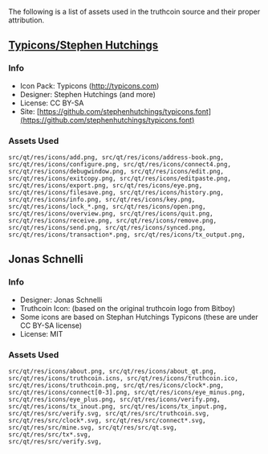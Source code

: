 The following is a list of assets used in the truthcoin source and their proper attribution.

[Typicons/Stephen Hutchings](http://typicons.com)
-----------------------

### Info
* Icon Pack: Typicons (http://typicons.com)
* Designer: Stephen Hutchings (and more)
* License: CC BY-SA
* Site: [https://github.com/stephenhutchings/typicons.font](https://github.com/stephenhutchings/typicons.font)

### Assets Used
	src/qt/res/icons/add.png, src/qt/res/icons/address-book.png,
	src/qt/res/icons/configure.png, src/qt/res/icons/connect4.png,
    src/qt/res/icons/debugwindow.png, src/qt/res/icons/edit.png,
    src/qt/res/icons/exitcopy.png, src/qt/res/icons/editpaste.png,
    src/qt/res/icons/export.png, src/qt/res/icons/eye.png,
    src/qt/res/icons/filesave.png, src/qt/res/icons/history.png,
    src/qt/res/icons/info.png, src/qt/res/icons/key.png,
    src/qt/res/icons/lock_*.png, src/qt/res/icons/open.png,
    src/qt/res/icons/overview.png, src/qt/res/icons/quit.png,
    src/qt/res/icons/receive.png, src/qt/res/icons/remove.png,
    src/qt/res/icons/send.png, src/qt/res/icons/synced.png,
    src/qt/res/icons/transaction*.png, src/qt/res/icons/tx_output.png,

Jonas Schnelli
-----------------------

### Info
* Designer: Jonas Schnelli
* Truthcoin Icon: (based on the original truthcoin logo from Bitboy)
* Some icons are based on Stephan Hutchings Typicons (these are under CC BY-SA license)
* License: MIT

### Assets Used
    src/qt/res/icons/about.png, src/qt/res/icons/about_qt.png,
    src/qt/res/icons/truthcoin.icns, src/qt/res/icons/truthcoin.ico,
    src/qt/res/icons/truthcoin.png, src/qt/res/icons/clock*.png,
    src/qt/res/icons/connect[0-3].png, src/qt/res/icons/eye_minus.png,
    src/qt/res/icons/eye_plus.png, src/qt/res/icons/verify.png,
    src/qt/res/icons/tx_inout.png, src/qt/res/icons/tx_input.png,
    src/qt/res/src/verify.svg, src/qt/res/src/truthcoin.svg,
    src/qt/res/src/clock*.svg, src/qt/res/src/connect*.svg,
    src/qt/res/src/mine.svg, src/qt/res/src/qt.svg, src/qt/res/src/tx*.svg,
    src/qt/res/src/verify.svg,
